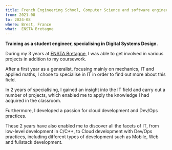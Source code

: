 ```yaml
---
title: French Engineering School, Computer Science and software engineering specialty
from: 2021-08
to: 2024-08
where: Brest, France
what:  ENSTA Bretagne
---
```


**Training as a student engineer, specialising in Digital Systems Design.**

During my 3 years at [ENSTA Bretagne](https://ensta-bretagne.fr), I was able to get involved in various projects in addition to my coursework.

After a first year as a generalist, focusing mainly on mechanics, IT and applied maths, I chose to specialise in IT in order to find out more about this field.

In 2 years of specialising, I gained an insight into the IT field and carry out a number of projects, which enabled me to apply the knowledge I had acquired in the classroom.

Furthermore, I developed a passion for cloud development and Dev/Ops practices.

These 2 years have also enabled me to discover all the facets of IT, from low-level development in C/C++, to Cloud development with Dev/Ops practices, including different types of development such as Mobile, Web and fullstack development.

